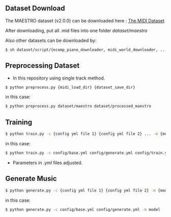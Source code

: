 ## Dataset Download

The MAESTRO dataset (v2.0.0) can be downloaded here : [The MIDI Dataset](https://magenta.tensorflow.org/datasets/maestro#download)

After downloading, put all .mid files into one folder *dataset/maestro*

Also other datasets can be downloaded by:
```bash
$ sh dataset/script/{ecomp_piano_downloader, midi_world_downloader, ...}.sh
```

## Preprocessing Dataset

* In this repository using single track method.

```bash
$ python preprocess.py {midi_load_dir} {dataset_save_dir}
```

in this case:
  
```bash
$ python preprocess.py dataset/maestro dataset/processed_maestro
```

## Training

```bash
$ python train.py -c {config yml file 1} {config yml file 2} ... -m {model_dir}
```

in this case:

```bash
$ python train.py -c config/base.yml config/generate.yml config/train.yml -m model
```

* Parameters in .yml files adjusted.

## Generate Music

```bash
$ python generate.py -c {config yml file 1} {config yml file 2} -m {model_dir}
```

in this case:

```bash
$ python generate.py -c config/base.yml config/generate.yml -m model
```

